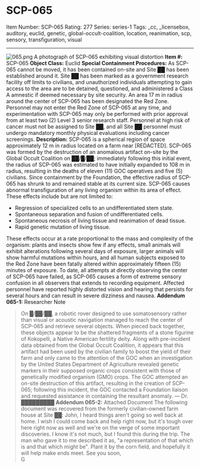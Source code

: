 # SCP-065
Item Number: SCP-065
Rating: 277
Series: series-1
Tags: _cc, _licensebox, auditory, euclid, genetic, global-occult-coalition, location, reanimation, scp, sensory, transfiguration, visual

---

![065.png](https://scp-wiki.wdfiles.com/local--files/scp-065/065.png)
A photograph of SCP-065 exhibiting visual distortion
**Item #:** SCP-065
**Object Class:** Euclid
**Special Containment Procedures:** As SCP-065 cannot be moved, it has been contained on-site and Site ██ has been established around it. Site ██ has been marked as a government research facility off limits to civilians, and unauthorized individuals attempting to gain access to the area are to be detained, questioned, and administered a Class A amnestic if deemed necessary by site security.
An area 17 m in radius around the center of SCP-065 has been designated the Red Zone. Personnel may not enter the Red Zone of SCP-065 at any time, and experimentation with SCP-065 may only be performed with prior approval from at least two (2) Level 3 senior research staff. Personnel at high risk of cancer must not be assigned to Site ██, and all Site ██ personnel must undergo mandatory monthly physical evaluations including cancer screenings.
**Description:** SCP-065 is a spherical region of space approximately 12 m in radius located on a farm near [REDACTED]. SCP-065 was formed by the destruction of an anomalous artifact on-site by the Global Occult Coalition on ██/█/██; immediately following this initial event, the radius of SCP-065 was estimated to have initially expanded to 108 m in radius, resulting in the deaths of eleven (11) GOC operatives and five (5) civilians. Since containment by the Foundation, the effective radius of SCP-065 has shrunk to and remained stable at its current size.
SCP-065 causes abnormal transfiguration of any living organism within its area of effect. These effects include but are not limited to:
  * Regression of specialized cells to an undifferentiated stem state.
  * Spontaneous separation and fusion of undifferentiated cells.
  * Spontaneous necrosis of living tissue and reanimation of dead tissue.
  * Rapid genetic mutation of living tissue.

These effects occur at a rate proportional to the mass and complexity of the organism: plants and insects show few if any effects, small animals will exhibit alterations following several days of exposure, larger animals will show harmful mutations within hours, and all human subjects exposed to the Red Zone have been fatally altered within approximately fifteen (15) minutes of exposure.
To date, all attempts at directly observing the center of SCP-065 have failed, as SCP-065 causes a form of extreme sensory confusion in all observers that extends to recording equipment. Affected personnel have reported highly distorted vision and hearing that persists for several hours and can result in severe dizziness and nausea.
**Addendum 065-1:** Researcher Note
> On █/██/██, a robotic rover designed to use somatosensory rather than visual or acoustic navigation managed to reach the center of SCP-065 and retrieve several objects. When pieced back together, these objects appear to be the shattered fragments of a stone figurine of Kokopelli, a Native American fertility deity.
> Along with pre-incident data obtained from the Global Occult Coalition, it appears that this artifact had been used by the civilian family to boost the yield of their farm and only came to the attention of the GOC when an investigation by the United States Department of Agriculture revealed genetic markers in their supposed organic crops consistent with those of genetically modified organism (GMO) crops. The GOC attempted an on-site destruction of this artifact, resulting in the creation of SCP-065; following this incident, the GOC contacted a Foundation liaison and requested assistance in containing the resultant anomaly.
> — Dr. █████████
**Addendum 065-2:** Attached Document
The following document was recovered from the formerly civilian-owned farm house at Site ██:
> John,
> I heard things aren't going so well back at home. I wish I could come back and help right now, but it's tough over here right now as well and we're on the verge of some important discoveries.
> I know it's not much, but I found this during the trip. The man who gave it to me described it as, "a representation of that which is and that which might be". Plant it by the corn field, and hopefully it will help make ends meet.
> See you soon,  
>  G